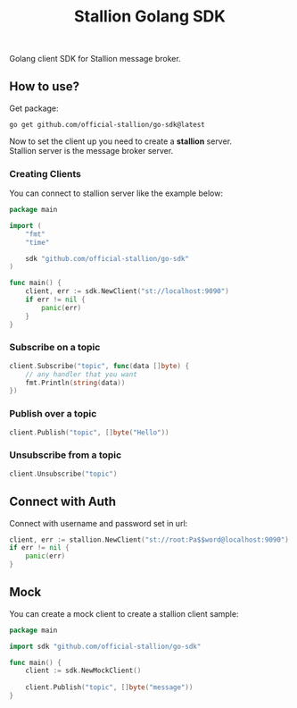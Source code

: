 <h1 align="center">
    Stallion Golang SDK
</h1>

<br />

Golang client SDK for Stallion message broker.

## How to use?

Get package:

```shell
go get github.com/official-stallion/go-sdk@latest
```

Now to set the client up you need to create a **stallion** server.<br />
Stallion server is the message broker server.

### Creating Clients

You can connect to stallion server like the example below:

```go
package main

import (
	"fmt"
	"time"

	sdk "github.com/official-stallion/go-sdk"
)

func main() {
	client, err := sdk.NewClient("st://localhost:9090")
	if err != nil {
		panic(err)
	}
}
```

### Subscribe on a topic

```go
client.Subscribe("topic", func(data []byte) {
    // any handler that you want
    fmt.Println(string(data))
})
```

### Publish over a topic

```go
client.Publish("topic", []byte("Hello"))
```

### Unsubscribe from a topic

```go
client.Unsubscribe("topic")
```

## Connect with Auth

Connect with username and password set in url:

```go
client, err := stallion.NewClient("st://root:Pa$$word@localhost:9090")
if err != nil {
    panic(err)
}
```

## Mock

You can create a mock client to create a stallion client sample:

```go
package main

import sdk "github.com/official-stallion/go-sdk"

func main() {
	client := sdk.NewMockClient()
	
	client.Publish("topic", []byte("message"))
}
```

